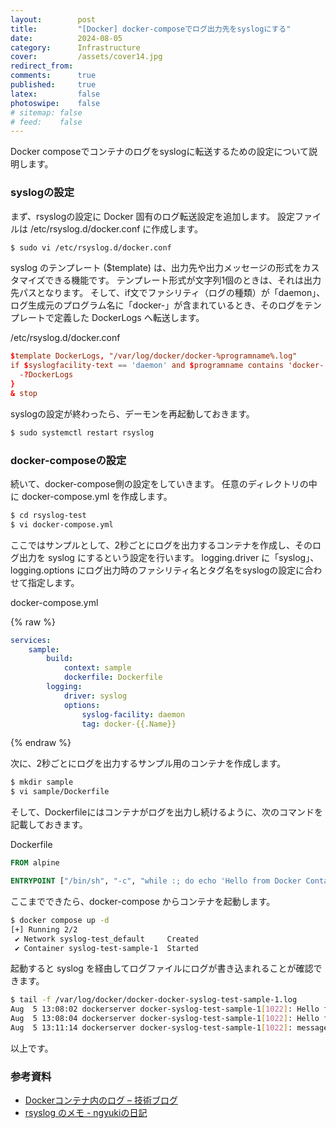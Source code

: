 ```yaml
---
layout:        post
title:         "[Docker] docker-composeでログ出力先をsyslogにする"
date:          2024-08-05
category:      Infrastructure
cover:         /assets/cover14.jpg
redirect_from:
comments:      true
published:     true
latex:         false
photoswipe:    false
# sitemap: false
# feed:    false
---
```


Docker composeでコンテナのログをsyslogに転送するための設定について説明します。

### syslogの設定

まず、rsyslogの設定に Docker 固有のログ転送設定を追加します。
設定ファイルは /etc/rsyslog.d/docker.conf に作成します。

```bash
$ sudo vi /etc/rsyslog.d/docker.conf
```

syslog のテンプレート (\$template) は、出力先や出力メッセージの形式をカスタマイズできる機能です。
テンプレート形式が文字列1個のときは、それは出力先パスとなります。
そして、if文でファシリティ（ログの種類）が「daemon」、ログ生成元のプログラム名に「docker-」が含まれているとき、そのログをテンプレートで定義した DockerLogs へ転送します。

/etc/rsyslog.d/docker.conf

```conf
$template DockerLogs, "/var/log/docker/docker-%programname%.log"
if $syslogfacility-text == 'daemon' and $programname contains 'docker-' then {
  -?DockerLogs
}
& stop
```

syslogの設定が終わったら、デーモンを再起動しておきます。

```bash
$ sudo systemctl restart rsyslog
```

### docker-composeの設定

続いて、docker-compose側の設定をしていきます。
任意のディレクトリの中に docker-compose.yml を作成します。

```bash
$ cd rsyslog-test
$ vi docker-compose.yml
```

ここではサンプルとして、2秒ごとにログを出力するコンテナを作成し、そのログ出力を syslog にするという設定を行います。
logging.driver に「syslog」、logging.options にログ出力時のファシリティ名とタグ名をsyslogの設定に合わせて指定します。

docker-compose.yml

{% raw %}

```yaml
services:
    sample:
        build:
            context: sample
            dockerfile: Dockerfile
        logging:
            driver: syslog
            options:
                syslog-facility: daemon
                tag: docker-{{.Name}}
```

{% endraw %}

次に、2秒ごとにログを出力するサンプル用のコンテナを作成します。

```bash
$ mkdir sample
$ vi sample/Dockerfile
```

そして、Dockerfileにはコンテナがログを出力し続けるように、次のコマンドを記載しておきます。

Dockerfile

```dockerfile
FROM alpine

ENTRYPOINT ["/bin/sh", "-c", "while :; do echo 'Hello from Docker Container!'; sleep 2; done"]
```

ここまでできたら、docker-compose からコンテナを起動します。

```bash
$ docker compose up -d
[+] Running 2/2
 ✔ Network syslog-test_default     Created
 ✔ Container syslog-test-sample-1  Started
```

起動すると syslog を経由してログファイルにログが書き込まれることが確認できます。

```bash
$ tail -f /var/log/docker/docker-docker-syslog-test-sample-1.log
Aug  5 13:08:02 dockerserver docker-syslog-test-sample-1[1022]: Hello from Docker Container!
Aug  5 13:08:04 dockerserver docker-syslog-test-sample-1[1022]: Hello from Docker Container!
Aug  5 13:11:14 dockerserver docker-syslog-test-sample-1[1022]: message repeated 95 times: [ Hello from Docker Container!]
```

以上です。

### 参考資料

- [Dockerコンテナ内のログ – 技術ブログ](https://kstoneriver.com/tech/archives/66)
- [rsyslog のメモ - ngyukiの日記](https://ngyuki.hatenablog.com/entry/2016/04/18/220724)
